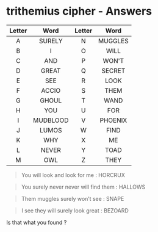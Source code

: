 # trithemius cipher - Answers


|Letter|Word|Letter|Word|
|:----------:|:-------------:|:----------:|:-------------:|
|A|SURELY|N|MUGGLES|
|B|I|O|WILL|
|C|AND|P|WON'T|
|D|GREAT|Q|SECRET|
|E|SEE|R|LOOK|
|F|ACCIO|S|THEM|
|G|GHOUL|T|WAND|
|H|YOU|U|FOR|
|I|MUDBLOOD|V|PHOENIX|
|J|LUMOS|W|FIND|
|K|WHY|X|ME|
|L|NEVER|Y|TOAD|
|M|OWL|Z|THEY|


> You will look and look for me : HORCRUX

> You surely never never will find them	: HALLOWS

> Them muggles surely won’t see : SNAPE

> I see they will surely look great : BEZOARD


Is that what you found ?





